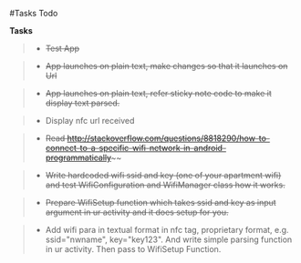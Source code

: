 #Tasks Todo

**Tasks**

> - ~~Test App~~

> - ~~App launches on plain text, make changes so that it launches on Url~~

> - ~~App launches on plain text, refer sticky note code to make it display text parsed.~~

> - Display nfc url received



> - ~~Read http://stackoverflow.com/questions/8818290/how-to-connect-to-a-specific-wifi-network-in-android-programmatically~~~~

> - ~~Write hardcoded wifi ssid and key (one of your apartment wifi) and test WifiConfiguration and WifiManager class how it works.~~

> - ~~Prepare WifiSetup function which takes ssid and key as input argument in ur activity and it does setup for you.~~

> - Add wifi para in textual format in nfc tag, proprietary format, e.g. ssid="nwname", key="key123". And write simple parsing function in ur activity. Then pass to WifiSetup Function.
